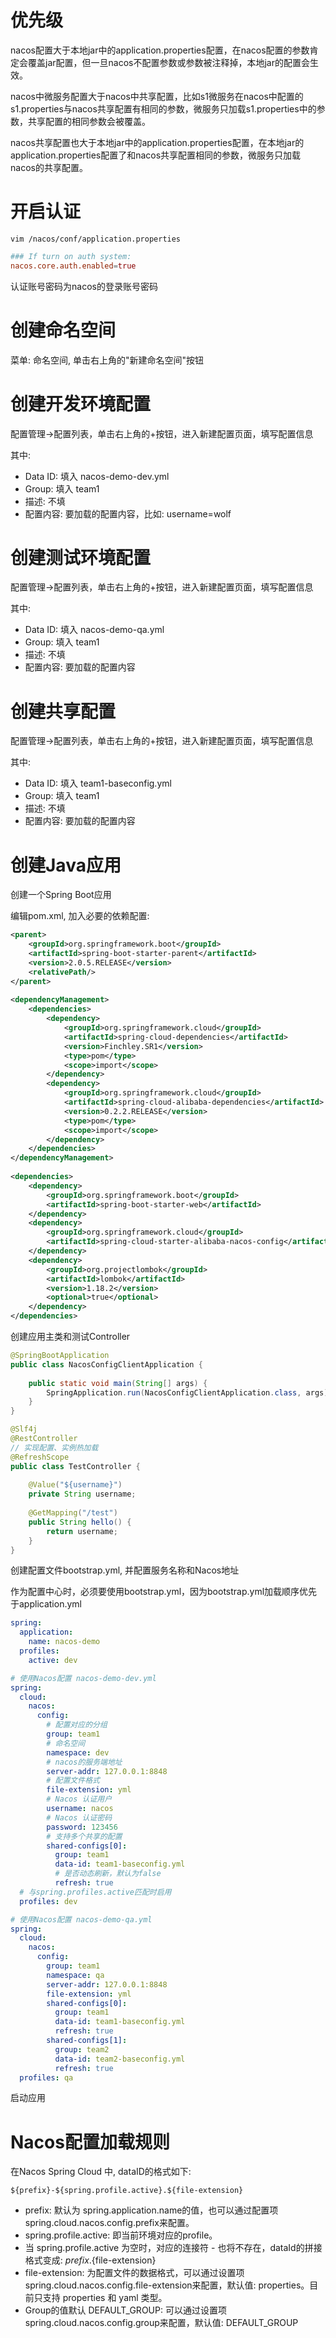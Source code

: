 # 优先级

nacos配置大于本地jar中的application.properties配置，在nacos配置的参数肯定会覆盖jar配置，但一旦nacos不配置参数或参数被注释掉，本地jar的配置会生效。

nacos中微服务配置大于nacos中共享配置，比如s1微服务在nacos中配置的s1.properties与nacos共享配置有相同的参数，微服务只加载s1.properties中的参数，共享配置的相同参数会被覆盖。

nacos共享配置也大于本地jar中的application.properties配置，在本地jar的application.properties配置了和nacos共享配置相同的参数，微服务只加载nacos的共享配置。

# 开启认证

```
vim /nacos/conf/application.properties
```

```conf
### If turn on auth system:
nacos.core.auth.enabled=true
```

认证账号密码为nacos的登录账号密码

# 创建命名空间

菜单: 命名空间, 单击右上角的"新建命名空间"按钮

# 创建开发环境配置

配置管理->配置列表，单击右上角的+按钮，进入新建配置页面，填写配置信息

其中:
- Data ID: 填入 nacos-demo-dev.yml
- Group: 填入 team1
- 描述: 不填
- 配置内容: 要加载的配置内容，比如: username=wolf

# 创建测试环境配置

配置管理->配置列表，单击右上角的+按钮，进入新建配置页面，填写配置信息

其中:
- Data ID: 填入 nacos-demo-qa.yml
- Group: 填入 team1
- 描述: 不填
- 配置内容: 要加载的配置内容

# 创建共享配置

配置管理->配置列表，单击右上角的+按钮，进入新建配置页面，填写配置信息

其中:
- Data ID: 填入 team1-baseconfig.yml
- Group: 填入 team1
- 描述: 不填
- 配置内容: 要加载的配置内容

# 创建Java应用

创建一个Spring Boot应用

编辑pom.xml, 加入必要的依赖配置: 
```xml
<parent>
    <groupId>org.springframework.boot</groupId>
    <artifactId>spring-boot-starter-parent</artifactId>
    <version>2.0.5.RELEASE</version>
    <relativePath/>
</parent>
 
<dependencyManagement>
    <dependencies>
        <dependency>
            <groupId>org.springframework.cloud</groupId>
            <artifactId>spring-cloud-dependencies</artifactId>
            <version>Finchley.SR1</version>
            <type>pom</type>
            <scope>import</scope>
        </dependency>
        <dependency>
            <groupId>org.springframework.cloud</groupId>
            <artifactId>spring-cloud-alibaba-dependencies</artifactId>
            <version>0.2.2.RELEASE</version>
            <type>pom</type>
            <scope>import</scope>
        </dependency>
    </dependencies>
</dependencyManagement>
 
<dependencies>
    <dependency>
        <groupId>org.springframework.boot</groupId>
        <artifactId>spring-boot-starter-web</artifactId>
    </dependency>
    <dependency>
        <groupId>org.springframework.cloud</groupId>
        <artifactId>spring-cloud-starter-alibaba-nacos-config</artifactId>
    </dependency>
    <dependency>
        <groupId>org.projectlombok</groupId>
        <artifactId>lombok</artifactId>
        <version>1.18.2</version>
        <optional>true</optional>
    </dependency>
</dependencies>
```

创建应用主类和测试Controller

```java
@SpringBootApplication
public class NacosConfigClientApplication {
 
    public static void main(String[] args) {
        SpringApplication.run(NacosConfigClientApplication.class, args);
    }
}
```

```java
@Slf4j
@RestController
// 实现配置、实例热加载
@RefreshScope
public class TestController {
 
    @Value("${username}")
    private String username;
 
    @GetMapping("/test")
    public String hello() {
        return username;
    }
}
```

创建配置文件bootstrap.yml, 并配置服务名称和Nacos地址

作为配置中心时，必须要使用bootstrap.yml，因为bootstrap.yml加载顺序优先于application.yml

```yml
spring:
  application:
    name: nacos-demo
  profiles:
    active: dev

# 使用Nacos配置 nacos-demo-dev.yml
spring:
  cloud:
    nacos:
      config:
        # 配置对应的分组
        group: team1
        # 命名空间
        namespace: dev
        # nacos的服务端地址
        server-addr: 127.0.0.1:8848
        # 配置文件格式
        file-extension: yml
        # Nacos 认证用户
        username: nacos
        # Nacos 认证密码
        password: 123456
        # 支持多个共享的配置
        shared-configs[0]:
          group: team1
          data-id: team1-baseconfig.yml
          # 是否动态刷新，默认为false
          refresh: true
  # 与spring.profiles.active匹配时启用
  profiles: dev

# 使用Nacos配置 nacos-demo-qa.yml
spring:
  cloud:
    nacos:
      config:
        group: team1
        namespace: qa
        server-addr: 127.0.0.1:8848
        file-extension: yml
        shared-configs[0]:
          group: team1
          data-id: team1-baseconfig.yml
          refresh: true
        shared-configs[1]:
          group: team2
          data-id: team2-baseconfig.yml
          refresh: true
  profiles: qa
```

启动应用

# Nacos配置加载规则

在Nacos Spring Cloud 中, dataID的格式如下: 
```
${prefix}-${spring.profile.active}.${file-extension}
```

- prefix: 默认为 spring.application.name的值，也可以通过配置项 spring.cloud.nacos.config.prefix来配置。
- spring.profile.active: 即当前环境对应的profile。
- 当 spring.profile.active 为空时，对应的连接符 - 也将不存在，dataId的拼接格式变成: ${prefix}.${file-extension}
- file-extension:  为配置文件的数据格式，可以通过设置项spring.cloud.nacos.config.file-extension来配置，默认值: properties。目前只支持 properties 和 yaml 类型。
- Group的值默认 DEFAULT_GROUP: 可以通过设置项 spring.cloud.nacos.config.group来配置，默认值:  DEFAULT_GROUP
